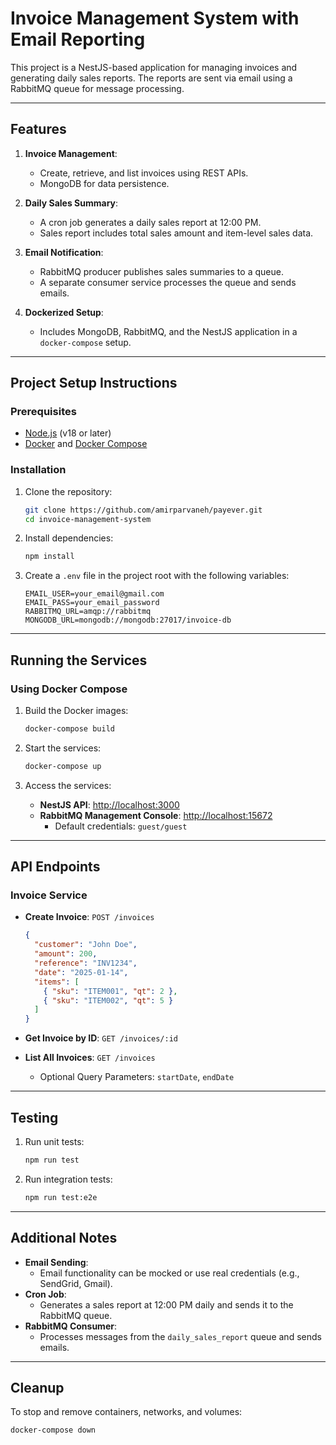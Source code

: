 # Invoice Management System with Email Reporting

This project is a NestJS-based application for managing invoices and generating daily sales reports. The reports are sent via email using a RabbitMQ queue for message processing.

---

## Features

1. **Invoice Management**:

   - Create, retrieve, and list invoices using REST APIs.
   - MongoDB for data persistence.

2. **Daily Sales Summary**:

   - A cron job generates a daily sales report at 12:00 PM.
   - Sales report includes total sales amount and item-level sales data.

3. **Email Notification**:

   - RabbitMQ producer publishes sales summaries to a queue.
   - A separate consumer service processes the queue and sends emails.

4. **Dockerized Setup**:
   - Includes MongoDB, RabbitMQ, and the NestJS application in a `docker-compose` setup.

---

## Project Setup Instructions

### Prerequisites

- [Node.js](https://nodejs.org/) (v18 or later)
- [Docker](https://www.docker.com/) and [Docker Compose](https://docs.docker.com/compose/)

### Installation

1. Clone the repository:

   ```bash
   git clone https://github.com/amirparvaneh/payever.git
   cd invoice-management-system
   ```

2. Install dependencies:

   ```bash
   npm install
   ```

3. Create a `.env` file in the project root with the following variables:
   ```env
   EMAIL_USER=your_email@gmail.com
   EMAIL_PASS=your_email_password
   RABBITMQ_URL=amqp://rabbitmq
   MONGODB_URL=mongodb://mongodb:27017/invoice-db
   ```

---

## Running the Services

### Using Docker Compose

1. Build the Docker images:

   ```bash
   docker-compose build
   ```

2. Start the services:

   ```bash
   docker-compose up
   ```

3. Access the services:
   - **NestJS API**: [http://localhost:3000](http://localhost:3000)
   - **RabbitMQ Management Console**: [http://localhost:15672](http://localhost:15672)
     - Default credentials: `guest/guest`

---

## API Endpoints

### Invoice Service

- **Create Invoice**: `POST /invoices`

  ```json
  {
    "customer": "John Doe",
    "amount": 200,
    "reference": "INV1234",
    "date": "2025-01-14",
    "items": [
      { "sku": "ITEM001", "qt": 2 },
      { "sku": "ITEM002", "qt": 5 }
    ]
  }
  ```

- **Get Invoice by ID**: `GET /invoices/:id`

- **List All Invoices**: `GET /invoices`
  - Optional Query Parameters: `startDate`, `endDate`

---

## Testing

1. Run unit tests:

   ```bash
   npm run test
   ```

2. Run integration tests:
   ```bash
   npm run test:e2e
   ```

---

## Additional Notes

- **Email Sending**:
  - Email functionality can be mocked or use real credentials (e.g., SendGrid, Gmail).
- **Cron Job**:
  - Generates a sales report at 12:00 PM daily and sends it to the RabbitMQ queue.
- **RabbitMQ Consumer**:
  - Processes messages from the `daily_sales_report` queue and sends emails.

---

## Cleanup

To stop and remove containers, networks, and volumes:

```bash
docker-compose down
```
